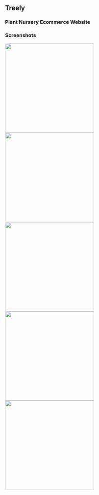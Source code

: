 <H2>Treely</H2>
<H3>Plant Nursery Ecommerce Website</h3>

<h3>Screenshots</h3>

<img src = "https://user-images.githubusercontent.com/96460163/232309362-f91a4e46-9afe-4f5b-8b4b-54b45f944887.png" height = "290px">


<img src = "https://user-images.githubusercontent.com/96460163/232309434-fe5b5ff1-7040-4ff5-b267-f17cfdef662a.png" height = "290px">

<img src = "https://user-images.githubusercontent.com/96460163/232309467-2592e4fe-42d5-4358-9d33-0193e877b52a.png" height = "290px">

<img src = "https://user-images.githubusercontent.com/96460163/232309681-38a047e8-9ace-4f73-985c-da68314b1aab.png" height = "290px">


<img src = "https://user-images.githubusercontent.com/96460163/232309729-6f6999f2-3a7c-4e56-bb9a-3a5ceb4087cb.png" height = "290px">
